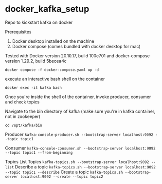 # docker_kafka_setup

Repo to kickstart kafka on docker

Prerequisites 
1. Docker desktop installed on the machine 
2. Docker compose (comes bundled with docker desktop for mac)

Tested with Docker version 20.10.17, build 100c701 and docker-compose version 1.29.2, build 5becea4c

`docker compose -f docker-compose.yaml up -d`

execute an interactive bash shell on the container

`docker exec -it kafka bash`

Once you're inside the shell of the container, invoke producer, consumer and check topics 

Navigate to the bin directory of kafka (make sure you're in kafka container, not in zookeeper)

`cd /opt/kafka/bin`

Producer
`kafka-console-producer.sh --bootstrap-server localhost:9092 --topic topic1`

Consumer 
`kafka-console-consumer.sh --bootstrap-server localhost:9092 --topic topic1 --from-beginning`

Topics 
List Topics 
`kafka-topics.sh --bootstrap-server localhost:9092 --list`
Describe a topic 
`kafka-topics.sh --bootstrap-server localhost:9092 --topic topic1 --describe`
Create a topic 
`kafka-topics.sh --bootstrap-server localhost:9092 --create --topic topic2`



